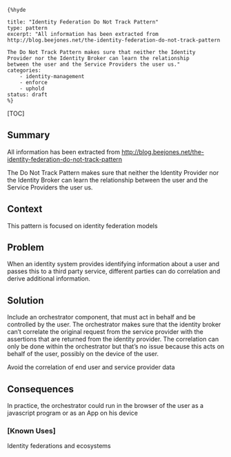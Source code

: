     {%hyde

    title: "Identity Federation Do Not Track Pattern"
    type: pattern
    excerpt: "All information has been extracted from
    http://blog.beejones.net/the-identity-federation-do-not-track-pattern
    
    The Do Not Track Pattern makes sure that neither the Identity
    Provider nor the Identity Broker can learn the relationship
    between the user and the Service Providers the user us."
    categories: 
        - identity-management
        - enforce
        - uphold
    status: draft
    %}

[TOC]

<!--### [Also Known As]-->
<!-- All other names the pattern is known by.-->



## Summary
<!-- One short paragraph summarising the pattern.-->

All information has been extracted from
http://blog.beejones.net/the-identity-federation-do-not-track-pattern

The Do Not Track Pattern makes sure that neither the Identity Provider
nor the Identity Broker can learn the relationship between the user
and the Service Providers the user us.

## Context
<!-- The situations in which the pattern may apply.-->

This pattern is focused on identity federation models

## Problem
<!-- The problem a pattern addresses, including a list of forces describing why a problem might be difficult to solve.-->

When an identity system provides identifying information about a user
and passes this to a third party service, different parties can do
correlation and derive additional information.

## Solution
<!-- A concise description of how the pattern addresses the problem.-->

Include an orchestrator component, that must act in behalf and be
controlled by the user. The orchestrator makes sure that the identity
broker can’t correlate the original request from the service provider
with the assertions that are returned from the identity provider. The
correlation can only be done within the orchestrator but that’s no
issue because this acts on behalf of the user, possibly on the device
of the user.

<!--goals-->
Avoid the correlation of end user and service provider data

<!--### [Structure]-->
<!--A detailed specification of the structural aspects of the pattern. A class diagram if applicable.-->



<!--### [Implementation]-->
<!--Guidelines for implementing the pattern; code fragments; suggested PETS; policy fragments.-->



## Consequences
<!--The advantages (benefits) and disadvantages (liabilities) of applying the pattern.-->



<!--constraints and consequences-->
In practice, the orchestrator could run in the browser of the user as
a javascript program or as an App on his device

<!--### [Constraints]-->
<!-- limitations as a consequence of applying the pattern.-->



<!--## Examples-->
<!--Motivational example to see how the pattern is applied.-->



### [Known Uses]
<!-- Pointers to various applications of the pattern.-->

Identity federations and ecosystems

<!--## See Also-->
<!-- Any pointers to relevant information, not contained in the subfields below.-->



<!--### [Related Patterns]-->
<!-- Supporting and conflicting patterns-->



<!--### [Sources]-->
<!-- References to the original source of the pattern.-->



<!--## General Comments-->
<!-- Separate discussion on the pattern.-->



<!--## Tags-->
<!-- User definable descriptors for additional correlation.-->


